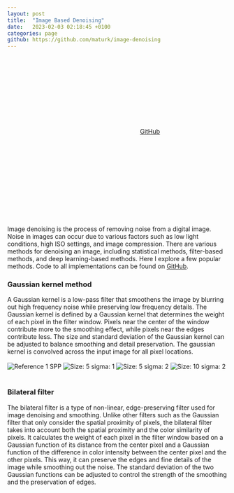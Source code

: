 ```yaml
---
layout: post
title:  "Image Based Denoising"
date:   2023-02-03 02:18:45 +0100
categories: page
github: https://github.com/maturk/image-denoising
---
```

<link href="{{ site.baseurl }}/assets/css/twentytwenty.css" rel="stylesheet" type="text/css" />
<div style="margin-top: 2em"></div>
  <div class="row">
  <div class = "column">
    <p class="project-links">
        <svg class="svg-icon grey"><use xlink:href="{{ '/assets/minima-social-icons.svg#github' | relative_url }}"></use></svg>
        <a href="{{ page.github }}" target="_blank">GitHub</a>
    </p> 
    </div>
    <div class = "column">
    <p class="project-links">
        <svg class="svg-icon grey"><use xlink:href="{{ '/assets/minima-social-icons.svg#pdf' | relative_url }}"></use></svg>
    </p> 
    </div>
    <p>Image denoising is the process of removing noise from a digital image. Noise in images can occur due to various factors such as low light conditions, high ISO settings, and image compression. There are various methods for denoising an image, including statistical methods, filter-based methods, and deep learning-based methods. Here I explore a few popular methods. Code to all implementations can be found on <a href="https://github.com/maturk/image-denoising">GitHub</a>.</p>
    <h3> Gaussian kernel method </h3>
    A Gaussian kernel is a low-pass filter that smoothens the image by blurring out high frequency noise while preserving low frequency details. The Gaussian kernel is defined by a Gaussian kernel that determines the weight of each pixel in the filter window. Pixels near the center of the window contribute more to the smoothing effect, while pixels near the edges contribute less. The size and standard deviation of the Gaussian kernel can be adjusted to balance smoothing and detail preservation. The gaussian kernel is convolved across the input image for all pixel locations. 
    <br>
    <br>
    <div class="twentytwenty-container">
        <img src="{{ site.baseurl }}/assets/images/denoising/cbox.png" alt="Reference 1 SPP" class="img-responsive%;" >
        <img src="{{ site.baseurl }}/assets/images/denoising/out_5_1.png" alt="Size: 5 sigma: 1" class="img-responsive%;">
        <img src="{{ site.baseurl }}/assets/images/denoising/out_5_2.png" alt="Size: 5 sigma: 2" class="img-responsive%;">
        <img src="{{ site.baseurl }}/assets/images/denoising/out_10_2.png" alt="Size: 10 sigma: 2" class="img-responsive%;">
    </div>
    <br>
    <h3> Bilateral filter </h3>
    The bilateral filter is a type of non-linear, edge-preserving filter used for image denoising and smoothing. Unlike other filters such as the Gaussian filter that only consider the spatial proximity of pixels, the bilateral filter takes into account both the spatial proximity and the color similarity of pixels. It calculates the weight of each pixel in the filter window based on a Gaussian function of its distance from the center pixel and a Gaussian function of the difference in color intensity between the center pixel and the other pixels. This way, it can preserve the edges and fine details of the image while smoothing out the noise. The standard deviation of the two Gaussian functions can be adjusted to control the strength of the smoothing and the preservation of edges.

<script src="https://ajax.googleapis.com/ajax/libs/jquery/1.11.0/jquery.min.js"></script>
<script src="{{ site.baseurl }}/assets/jquery.twentytwenty.js"></script>
<script src="{{ site.baseurl }}/assets/bootstrap.min.js"></script>
<!-- <script src="/js/offcanvas.js"></script> -->
<script src="{{ site.baseurl }}/assets/jquery.event.move.js"></script>
<script>
$(window).load(function(){$(".twentytwenty-container").twentytwenty({default_offset_pct: 0.5});});
</script>